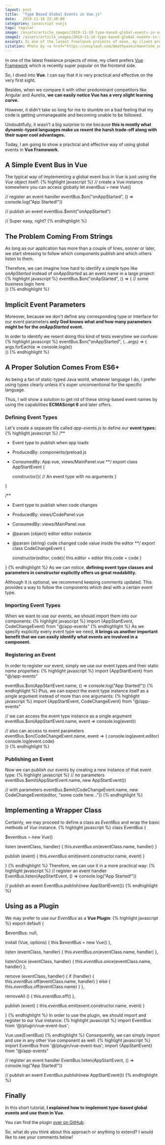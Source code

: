 ```yaml
---
layout: post
title:  "Type Based Global Events in Vue.js"
date:   2019-11-10 22:30:00
categories: javascript vuejs
tags: regular
image: /assets/article_images/2019-11-10-type-based-global-events-in-vuejs/type-based-global-events-in-vuejs.jpg
image2: /assets/article_images/2019-11-10-type-based-global-events-in-vuejs/type-based-global-events-in-vuejs-mobile.jpg
excerpt: In one of the latest freelance projects of mine, my client prefers <b>Vue Framework</b> which is recently super popular on the frontend side.
citation: Photo by <a href="https://unsplash.com/@mathyaskurmann?utm_source=unsplash&utm_medium=referral&utm_content=creditCopyText">Mathyas Kurmann</a> on <a href="https://unsplash.com/s/photos/post?utm_source=unsplash&utm_medium=referral&utm_content=creditCopyText">Unsplash</a>
---
```

In one of the latest freelance projects of mine, my client prefers [Vue Framework](https://vuejs.org/v2/guide/) which is recently super popular on the frontend side.

So, I dived into **Vue**. I can say that it is very practical and effective on the very first sight.

Besides, when we compare it with other predominant competitors like Angular and Aurelia, **we can easily notice Vue has a very slight learning curve.**

However, it didn't take so long for me to stumble on a bad feeling that my code is getting unmanageable and becoming unable to be followed.

Undoubtfully, it wasn't a big surprise to me because **this is mostly what dynamic-typed languages make us resent the harsh trade-off along with their super cool advantages.**

Today, I am going to show a practical and effective way of using global events in **Vue Framework.**

## A Simple Event Bus in Vue
The typical way of implementing a global event bus in Vue is just using the *Vue* object itself:
{% highlight javascript %}
// create a Vue instance somewhere you can access globally
let eventBus = new Vue()

// register an event handler
eventBus.$on("onAppStarted", () => console.log("App Started!"))

// publish an event
eventBus.$emit("onAppStarted")

// Super easy, right?
{% endhighlight %}

## The Problem Coming From Strings
As long as our application has more than a couple of lines, sooner or later, we start stressing to follow which components publish and which others listen to them.

Therefore, we can imagine how hard to identify a simple typo like *onApStarted* instead of *onAppStarted* as an event name in a large  project:
{% highlight javascript %}
eventBus.$on("onApStarted", () => {
  // some business logic here  
})
{% endhighlight %}

## Implicit Event Parameters
Moreover, because we don't define any corresponding type or interface for our event parameters **only God knows what and how many parameters might be for the *onAppStarted* event.**

In order to identify we resent doing this kind of tests everytime we confuse:
{% highlight javascript %}
eventBus.$on("onAppStarted", (...args) => {
  args.forEach(e => console.log(e))    
})
{% endhighlight %}

## A Proper Solution Comes From ES6+
As being a fan of static-typed Java world, whatever language I do, I prefer using types clearly unless it's super unconventional for the specific language.

Thus, I will show a solution to get rid of these string-based event names by using the capabilities **ECMAScript 6** and later offers.

### Defining Event Types
Let's create a separate file called *app-events.js* to define our **event types:**
{% highlight javascript %}
/**
* Event type to publish when app loads
* ProducedBy: components/preload.js
* ConsumedBy: App.vue, views/MainPanel.vue
**/
export class AppStartEvent {

  constructor(){
    // An event type with no arguments
  }

}

/**
* Event type to publish when code changes
* ProducedBy: views/CodePanel.vue
* ConsumedBy: views/MainPanel.vue
* @param {object} editor   editor instance
* @param {string} code     changed code value inside the editor
**/
export class CodeChangeEvent {

  constructor(editor, code){
    this.editor = editor
    this.code = code
  }

}
{% endhighlight %}
As we can notice, **defining event type classes and parameters in constructor explicitly offers us great readability.**

Although it is optional, we recommend keeping comments updated. This provides a way to follow the components which deal with a certain event type.

### Importing Event Types
When we want to use our events, we should import them into our components:
{% highlight javascript %}
import {AppStartEvent, CodeChangeEvent} from "@/app-events"
{% endhighlight %}
As we specify explicitly every event type we need, **it brings us another important benefit that we can easily identify what events are involved in a component.**

### Registering an Event
In order to register our event, simply we use our event types and their static *name* properties:
{% highlight javascript %}
import {AppStartEvent} from "@/app-events"

eventBus.$on(AppStartEvent.name, () => console.log("App Started!"))
{% endhighlight %}
Plus, we can expect the event type instance itself as a single argument instead of more than one arguments:
{% highlight javascript %}
import {AppStartEvent, CodeChangeEvent} from "@/app-events"

// we can access the event type instance as a single argument
eventBus.$on(AppStartEvent.name, event => console.log(event))

// also can access to event parameters
eventBus.$on(CodeChangeEvent.name, event => {
  console.log(event.editor)  
  console.log(event.code)  
})
{% endhighlight %}
### Publishing an Event
Now we can publish our events by creating a new instance of that event type:
{% highlight javascript %}
// no parameters
eventBus.$emit(AppStartEvent.name, new AppStartEvent())

// with parameters
eventBus.$emit(CodeChangeEvent.name, new CodeChangeEvent(editor, "some code here..."))
{% endhighlight %}

## Implementing a Wrapper Class
Certainly, we may proceed to define a class as *EventBus* and wrap the basic methods of *Vue* instance.
{% highlight javascript %}
class EventBus {

  $eventbus = new Vue()

  listen (eventClass, handler) {
    this.$eventBus.$on(eventClass.name, handler)
  }

  publish (event) {
    this.$eventBus.$emit(event.constructor.name, event)
  }

}
{% endhighlight %}
Therefore, we can use it in a more practical way:
{% highlight javascript %}
// register an event handler
EventBus.listen(AppStartEvent, () => console.log("App Started!"))

// publish an event
EventBus.publish(new AppStartEvent())
{% endhighlight %}

## Using as a Plugin
We may prefer to use our *EventBus* as a **Vue Plugin**:
{% highlight javascript %}
export default {

  $eventBus: null,

  install (Vue, options) {
    this.$eventBus = new Vue()
  },

  listen (eventClass, handler) {
    this.$eventBus.$on(eventClass.name, handler)
  },

  listenOnce (eventClass, handler) {
    this.$eventBus.$once(eventClass.name, handler)
  },

  remove (eventClass, handler) {
    if (handler) {
      this.$eventBus.$off(eventClass.name, handler)
    } else {
      this.$eventBus.$off(eventClass.name)
    }
  },

  removeAll () {
    this.$eventBus.$off()
  },

  publish (event) {
    this.$eventBus.$emit(event.constructor.name, event)
  }

}
{% endhighlight %}
In order to use the plugin, we should import and register to our *Vue* instance:
{% highlight javascript %}
import EventBus from '@/plugin/vue-event-bus';

Vue.use(EventBus)
{% endhighlight %}
Consequently, we can simply import and use in any other Vue component as well:
{% highlight javascript %}
import EventBus from '@/plugin/vue-event-bus';
import {AppStartEvent} from "@/app-events"

// register an event handler
EventBus.listen(AppStartEvent, () => console.log("App Started!"))

// publish an event
EventBus.publish(new AppStartEvent())
{% endhighlight %}

## Finally
In this short tutorial, **I explained how to implement type-based global events and use them in Vue**.

You can find the plugin [over on GitHub](https://gist.github.com/yavuztas/d1300752057de9314c8614d6a82ccc39).

So, what do you think about this approach or anything to extend? I would like to see your comments below!
